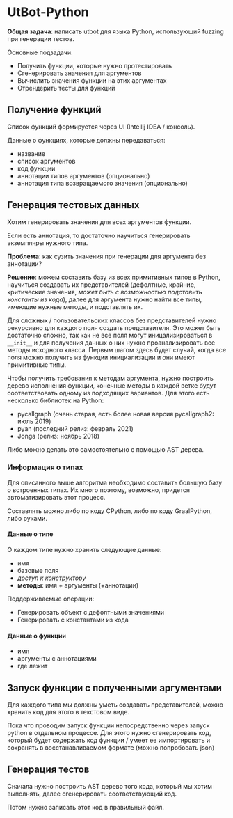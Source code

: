 # UtBot-Python
__Общая задача__: написать utbot для языка Python, использующий fuzzing при генерации тестов.

Основные подзадачи:
* Получить функции, которые нужно протестировать
* Сгенерировать значения для аргументов
* Вычислить значения функции на этих аргументах
* Отрендерить тесты для функций

## Получение функций

Список функций формируется через UI (Intellij IDEA / консоль).

Данные о функциях, которые должны передаваться:
  * название
  * список аргументов
  * код функции
  * аннотации типов аргументов (опционально)
  * аннотация типа возвращаемого значения (опционально)

## Генерация тестовых данных

Хотим генерировать значения для всех аргументов функции. 

Если есть аннотация, то достаточно научиться генерировать экземпляры нужного типа.

__Проблема__: как сузить значения при генерации для аргумента без аннотации? 

__Решение__: можем составить базу из всех примитивных типов в Python, научиться создавать их представителей (дефолтные, крайние, критические значения, _может быть с возможностью подставить константы из кода_), далее для аргумента нужно найти все типы, имеющие нужные методы, и подставлять их.

Для сложных / пользовательских классов без представителей нужно рекурсивно для каждого поля создать представителя. Это может быть достаточно сложно, так как не все поля могут иницализироваться в `__init__` и для получения данных о них нужно проанализировать все методы исходного класса. Первым шагом здесь будет случай, когда все поля можно получить из функции инициализации и они имеют примитивные типы.

Чтобы получить требования к методам аргумента, нужно построить дерево исполнения функции, конечные методы в каждой ветке будут соответствовать одному из подходящих вариантов. Для этого есть несколько библиотек на Python:
* pycallgraph (очень старая, есть более новая версия pycallgraph2: июль 2019)
* pyan (последний релиз: февраль 2021)
* Jonga (релиз: ноябрь 2018)

Либо можно делать это самостоятельно с помощью AST дерева.

### Информация о типах

Для описанного выше алгоритма необходимо составить большую базу о встроенных типах. Их много поэтому, возможно, придется автоматизировать этот процесс.

Составлять можно либо по коду CPython, либо по коду GraalPython, либо руками.

#### Данные о типе

О каждом типе нужно хранить следующие данные:
* имя
* базовые поля
* _доступ к конструктору_
* __методы__: имя + аргументы (+аннотации)

Поддерживаемые операции:
* Генерировать объект с дефолтными значениями
* Генерировать с константами из кода

#### Данные о функции
* имя
* аргументы с аннотациями
* где лежит

## Запуск функции с полученными аргументами

Для каждого типа мы должны уметь создавать представителей, можно хранить код для этого в текстовом виде.

Пока что проводим запуск функции непосредственно через запуск python в отдельном процессе. Для этого нужно сгенерировать код, который будет содержать код функции / умеет ее импортировать и сохранять в восстанавливаемом формате (можно попробовать json)

## Генерация тестов

Сначала нужно построить AST дерево того кода, который мы хотим выполнять, далее сгенерировать соответствующий код.

Потом нужно записать этот код в правильный файл.
